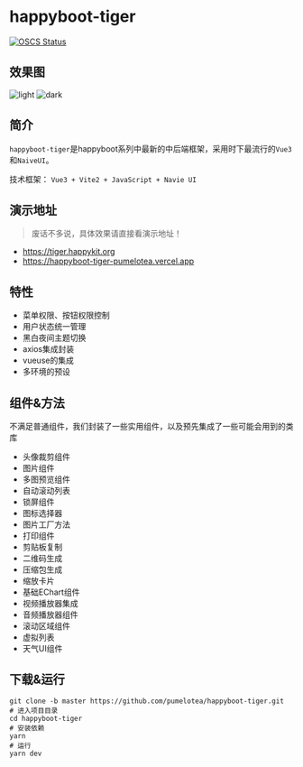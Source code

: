 # happyboot-tiger

[![OSCS Status](https://www.oscs1024.com/platform/badge/pumelotea/happyboot-tiger.svg?size=small)](https://www.oscs1024.com/project/pumelotea/happyboot-tiger?ref=badge_small)

## 效果图
![light](https://raw.githubusercontent.com/pumelotea/happyboot-tiger/master/assets/light.png)
![dark](https://raw.githubusercontent.com/pumelotea/happyboot-tiger/d78c4e4e19ed886a55a577ceb64d5bba83b170cc/assets/dark.png)

## 简介
`happyboot-tiger`是happyboot系列中最新的中后端框架，采用时下最流行的`Vue3`和`NaiveUI`。

技术框架： `Vue3 + Vite2 + JavaScript + Navie UI`

## 演示地址
> 废话不多说，具体效果请直接看演示地址！   
- https://tiger.happykit.org
- https://happyboot-tiger-pumelotea.vercel.app
## 特性 
- 菜单权限、按钮权限控制
- 用户状态统一管理
- 黑白夜间主题切换
- axios集成封装
- vueuse的集成
- 多环境的预设

## 组件&方法
不满足普通组件，我们封装了一些实用组件，以及预先集成了一些可能会用到的类库

- 头像裁剪组件
- 图片组件
- 多图预览组件
- 自动滚动列表
- 锁屏组件
- 图标选择器
- 图片工厂方法
- 打印组件
- 剪贴板复制
- 二维码生成
- 压缩包生成
- 缩放卡片
- 基础EChart组件
- 视频播放器集成
- 音频播放器组件
- 滚动区域组件
- 虚拟列表
- 天气UI组件


## 下载&运行

```shell
git clone -b master https://github.com/pumelotea/happyboot-tiger.git
# 进入项目目录
cd happyboot-tiger
# 安装依赖
yarn
# 运行
yarn dev 
```





